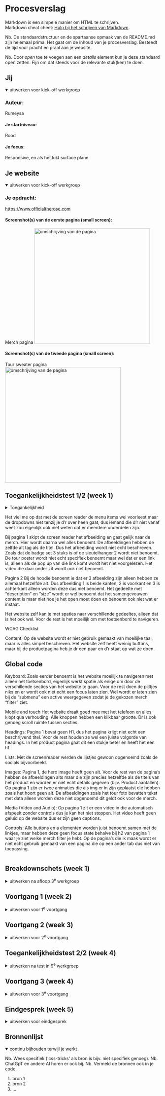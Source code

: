 # Procesverslag
Markdown is een simpele manier om HTML te schrijven.  
Markdown cheat cheet: [Hulp bij het schrijven van Markdown](https://github.com/adam-p/markdown-here/wiki/Markdown-Cheatsheet).

Nb. De standaardstructuur en de spartaanse opmaak van de README.md zijn helemaal prima. Het gaat om de inhoud van je procesverslag. Besteedt de tijd voor pracht en praal aan je website.

Nb. Door *open* toe te voegen aan een *details* element kun je deze standaard open zetten. Fijn om dat steeds voor de relevante stuk(ken) te doen.





## Jij

<details open>
  <summary>uitwerken voor kick-off werkgroep</summary>

  ### Auteur:
  Rumeysa

  #### Je startniveau:
  Rood

  #### Je focus:
  Responsive, en als het lukt surface plane.
 
</details>





## Je website

<details open>
  <summary>uitwerken voor kick-off werkgroep</summary>

  ### Je opdracht:
  https://www.officialtherose.com

  #### Screenshot(s) van de eerste pagina (small screen): 
  Merch pagina 
  <img src="readme-images/officialtherose.store_(iPhone SE) (1).png" width="375px" alt="omschrijving van de pagina">

  #### Screenshot(s) van de tweede pagina (small screen):
  Tour sweater pagina  
  <img src="readme-images/officialtherose.store_products_pre-orderglobal-the-rose-once-upon-a-wrld-tour-black-hoodie(iPhone SE).png" width="375px" alt="omschrijving van de pagina">
 
</details>



## Toegankelijkheidstest 1/2 (week 1)

<details>
  <summary>Toegankelijkheid 

Het viel me op dat met de screen reader de menu items wel voorleest maar de dropdowns niet tenzij je d’r over heen gaat, dus iemand die d’r niet vanaf weet zou eigenlijk ook niet weten dat er meerdere onderdelen zijn. 

Bij pagina 1 skipt de screen reader het afbeelding en gaat gelijk naar de merch. Hier wordt daarna wel alles benoemt. De afbeeldingen hebben de zelfde alt tag als de titel. Dus het afbeelding wordt niet echt beschreven. Zoals dat de badge set 3 stuks is of de sleutelhanger 2 wordt niet benoemt. De tour poster wordt niet echt specifiek benoemt maar wel dat er een link is, alleen als de pop up van die link komt wordt het niet voorgelezen. Het video die daar onder zit wordt ook niet benoemt. 

Pagina 2
Bij de hoodie benoemt ie dat er 3 afbeelding zijn alleen hebben ze allemaal hetzelfde alt. Dus afbeelding 1 is beide kanten, 2 is voorkant en 3 is achterkant alleen worden deze dus niet benoemt. Het gedeelte met “description” en “size” wordt er wel benoemt dat het samengevouwen content is maar niet hoe je het open moet doen en benoemt ook niet wat er instaat.

Het website zelf kan je met spaties naar verschillende gedeeltes, alleen dat is het ook wel. Voor de rest is het moeilijk om met toetsenbord te navigeren. 


WCAG Checklist

Content:
Op de website wordt er niet gebruik gemaakt van moeilijke taal, maar is alles simpel beschreven. Het website zelf heeft weinig buttons, maar bij de productpagina heb je dr een paar en d’r staat op wat ze doen.

Global code
-

Keyboard:
Zoals eerder benoemt is het website moeilijk te navigeren met alleen het toetsenbord, eigenlijk werkt spatie als enige om door de verschillende secties van het website te gaan. Voor de rest doen de pijltjes niks en er wordt ook niet echt een focus laten zien. Wel wordt er laten zien bij de “submenu” een active weergegeven zodat je de gekozen merch “filter” ziet.

Mobile and touch
Het website draait goed mee met het telefoon en alles klopt qua verhouding. Alle knoppen hebben een klikbaar grootte.  Dr is ook genoeg scroll ruimte tussen secties.

Headings:
Pagina 1 bevat geen H1, dus het pagina krijgt niet echt een beschrijvend titel. Voor de rest houden ze wel een juiste volgorde van headings. In het product pagina gaat dit een stukje beter en heeft het een h1. 

Lists:
Met de screenreader werden de lijstjes gewoon opgenoemd zoals de socials bijvoorbeeld.

Images:
Pagina 1, de hero image heeft geen alt. Voor de rest van de pagina’s hebben de afbeeldingen alts maar die zijn precies hetzelfde als de titels van het product en worden er niet echt details gegeven (bijv. Product aantallen). Op pagina 1 zijn er twee animaties die als img er in zijn geplaatst die hebben zoals het hoort geen alt. De afbeeldingen zoals het tour foto bevatten tekst met data alleen worden deze niet opgenoemd dit geldt ook voor de merch.

Media (Video and Audio): Op pagina 1 zit er een video in die automatisch afspeelt zonder controls dus je kan het niet stoppen. Het video heeft geen geluid op de website dus er zijn geen captions.

Controls:
Alle buttons en a elementen worden juist benoemt samen met de linkjes, maar hebben deze geen focus state behalve bij h2 van pagina 1 waar je ziet welke merch filter je hebt. Op de pagina’s die ik maak wordt er niet echt gebruik gemaakt van een pagina die op een ander tab dus niet van toepassing. </summary>

  ### Bevindingen
  Lijst met je bevindingen die in de test naar voren kwamen:

</details>



## Breakdownschets (week 1)

<details>
  <summary>uitwerken na afloop 3<sup>e</sup> werkgroep</summary>

  ### de hele pagina: 
  <img src="readme-images/breakdownschets_hoodiepagina.jpg" width="375px" alt="breakdown van de hele pagina">

  ### dynamisch deel (bijv menu): 
  <img src="readme-images/breakdownschets_merchpagina.jpg" width="375px" alt="breakdown van een dynamisch deel">
</details>





## Voortgang 1 (week 2)

<details>
  <summary>uitwerken voor 1<sup>e</sup> voortgang</summary>

  ### Stand van zaken
  hier dit ging goed & dit was lastig (neem ook screenshots op van delen van je website en code)


  ### Agenda voor meeting
  samen met je groepje opstellen

  | student 1      | student 2          | student 3    | student 4        |
  | ---            | ---                | ---          | ---              |
  | dit bespreken  | en dit             | en ik dit    | en dan ik dat    |
  | en dat ook nog | dit als er tijd is | nog een punt | dit wil ik zeker |
  | ...            | ...                | ...          | ...              |


  ### Verslag van meeting
  hier na afloop snel de uitkomsten van de meeting vastleggen

  - punt 1
  - punt 2
  - nog een punt
  - ...

</details>





## Voortgang 2 (week 3)

<details>
  <summary>uitwerken voor 2<sup>e</sup> voortgang</summary>

  ### Stand van zaken
  hier dit ging goed & dit was lastig (neem ook screenshots op van delen van je website en code)


  ### Agenda voor meeting
  samen met je groepje opstellen

  | student 1      | student 2          | student 3    | student 4        |
  | ---            | ---                | ---          | ---              |
  | dit bespreken  | en dit             | en ik dit    | en dan ik dat    |
  | en dat ook nog | dit als er tijd is | nog een punt | dit wil ik zeker |
  | ...            | ...                | ...          | ...              |


  ### Verslag van meeting
  hier na afloop snel de uitkomsten van de meeting vastleggen

  - punt 1
  - punt 2
  - nog een punt
- ...

</details>





## Toegankelijkheidstest 2/2 (week 4)

<details>
  <summary>uitwerken na test in 9<sup>e</sup> werkgroep</summary>

  ### Bevindingen
  Lijst met je bevindingen die in de test naar voren kwamen (geef ook aan wat er verbeterd is):

</details>





## Voortgang 3 (week 4)

<details>
  <summary>uitwerken voor 3<sup>e</sup> voortgang</summary>

  ### Stand van zaken
  hier dit ging goed & dit was lastig (neem ook screenshots op van delen van je website en code)


  ### Agenda voor meeting
  samen met je groepje opstellen

  | student 1      | student 2          | student 3    | student 4        |
  | ---            | ---                | ---          | ---              |
  | dit bespreken  | en dit             | en ik dit    | en dan ik dat    |
  | en dat ook nog | dit als er tijd is | nog een punt | dit wil ik zeker |
  | ...            | ...                | ...          | ...              |


  ### Verslag van meeting
  hier na afloop snel de uitkomsten van de meeting vastleggen

  - punt 1
  - punt 2
  - nog een punt
  - ...

</details>





## Eindgesprek (week 5)

<details>
  <summary>uitwerken voor eindgesprek</summary>

  ### Je uitkomst - karakteristiek screenshots:
  <img src="readme-images/dummy-plaatje.jpg" width="375px" alt="uitomst opdracht 1">


  ### Dit ging goed/Heb ik geleerd: 
  Korte omschrijving met plaatjes

  <img src="readme-images/dummy-plaatje.jpg" width="375px" alt="top">


  ### Dit was lastig/Is niet gelukt:
  Korte omschrijving met plaatjes

  <img src="readme-images/dummy-plaatje.jpg" width="375px" alt="bummer">
</details>





## Bronnenlijst

<details open>
  <summary>continu bijhouden terwijl je werkt</summary>

  Nb. Wees specifiek ('css-tricks' als bron is bijv. niet specifiek genoeg). 
  Nb. ChatGpT en andere AI horen er ook bij.
  Nb. Vermeld de bronnen ook in je code.

  1. bron 1
  2. bron 2
  3. ...

</details>
